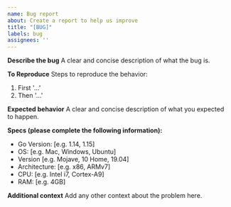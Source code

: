 ```yaml
---
name: Bug report
about: Create a report to help us improve
title: "[BUG]"
labels: bug
assignees: ''
---
```


**Describe the bug**
A clear and concise description of what the bug is.

**To Reproduce**
Steps to reproduce the behavior:
1. First '...'
2. Then '...'

**Expected behavior**
A clear and concise description of what you expected to happen.

**Specs (please complete the following information):**
 - Go Version: [e.g. 1.14, 1.15]
 - OS: [e.g. Mac, Windows, Ubuntu]
 - Version [e.g. Mojave, 10 Home, 19.04]
 - Architecture: [e.g. x86, ARMv7]
 - CPU: [e.g. Intel i7, Cortex-A9]
 - RAM: [e.g. 4GB]

**Additional context**
Add any other context about the problem here.
